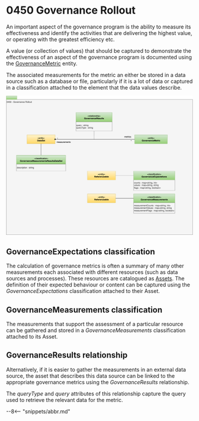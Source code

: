 <!-- SPDX-License-Identifier: CC-BY-4.0 -->
<!-- Copyright Contributors to the ODPi Egeria project. -->

# 0450 Governance Rollout

An important aspect of the governance program is the ability to measure its effectiveness and identify the activities that are delivering the highest value, or operating with the greatest efficiency etc.

A value (or collection of values) that should be captured to demonstrate the effectiveness of an aspect of the governance program is documented using the [GovernanceMetric](/types/4/0430-Technical-Control) entity.  

The associated measurements for the metric an either be stored in a data source such as a database or file, particularly if it is a lot of data or captured in a classification attached to the element that the data values describe.


![UML](0450-Governance-Rollout.svg)

## GovernanceExpectations classification

The calculation of governance metrics is often a summary of many other measurements each associated with different resources (such as data sources and processes).
These resources are catalogued as [Assets](/types/0/0010-Base-Model).
The definition of their expected behaviour or content can be captured using the *GovernanceExpectations* classification attached to their Asset.

## GovernanceMeasurements classification

The measurements that support the assessment of a particular resource
can be gathered and stored in a *GovernanceMeasurements* classification attached to its Asset.

## GovernanceResults relationship

Alternatively, if it is easier to gather the measurements in an external data source, the asset that describes this data source can be linked to the appropriate governance metrics using the *GovernanceResults* relationship.

The *queryType* and *query* attributes of this relationship capture the query used to retrieve the relevant data for the metric.


--8<-- "snippets/abbr.md"